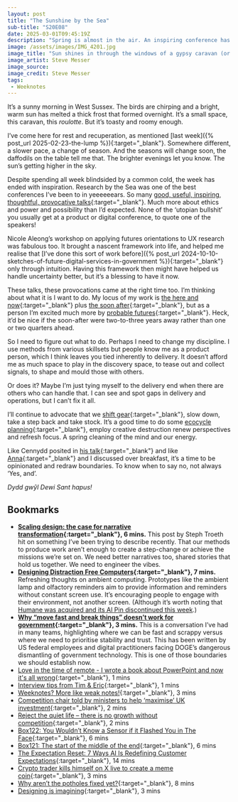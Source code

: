 ```yaml
---
layout: post
title: "The Sunshine by the Sea"
sub-title: "S20E08"
date: 2025-03-01T09:45:19Z
description: "Spring is almost in the air. An inspiring conference has me thinking about renewal and the future. Open thoughts without conclusion."
image: /assets/images/IMG_4201.jpg
image_title: "Sun shines in through the windows of a gypsy caravan (or roulotte)"
image_artist: Steve Messer
image_source:
image_credit: Steve Messer
tags:
 - Weeknotes
---
```


It’s a sunny morning in West Sussex. The birds are chirping and a bright, warm sun has melted a thick frost that formed overnight. It’s a small space, this caravan, this _roulotte_. But it’s toasty and roomy enough. 

I’ve come here for rest and recuperation, as mentioned [last week]({% post_url 2025-02-23-the-lump %}){:target="_blank"}. Somewhere different, a slower pace, a change of season. And the seasons will change soon, the daffodils on the table tell me that. The brighter evenings let you know. The sun’s getting higher in the sky.

Despite spending all week blindsided by a common cold, the week has ended with inspiration. Research by the Sea was one of the best conferences I’ve been to in yeeeeeears. So many [good, useful, inspiring, thoughtful, provocative talks](https://researchbythesea.com/schedule){:target="_blank"}. Much more about ethics and power and possibility than I’d expected. None of the ‘utopian bullshit’ you usually get at a product or digital conference, to quote one of the speakers!

Nicole Aleong’s workshop on applying futures orientations to UX research was fabulous too. It brought a nascent framework into life, and helped me realise that [I’ve done this sort of work before]({% post_url 2024-10-10-sketches-of-future-digital-services-in-government %}){:target="_blank"} only through intuition. Having this framework then might have helped us handle uncertainty better, but it’s a blessing to have it now.

These talks, these provocations came at the right time too. I’m thinking about what it is I want to do. My locus of my work is [the here and now](https://www.kubabartwicki.com/posts/designing-is-imagining/#:~:text=The%20here%20and%20now,-.%20You%20want%20the){:target="_blank"} plus [the soon after](https://www.kubabartwicki.com/posts/designing-is-imagining/#:~:text=The%20soon%20after,-.%20This%20is%20how){:target="_blank"}, but as a person I’m excited much more by [probable futures](https://jfsdigital.org/articles-and-essays/2024-2/vol-28-no-4-june-2024/some-aspects-of-futurism/#:~:text=probable%20futures){:target="_blank"}. Heck, it’d be nice if the soon-after were two-to-three years away rather than one or two quarters ahead.

So I need to figure out what to do. Perhaps I need to change my discipline. I use methods from various skillsets but people know me as a product person, which I think leaves you tied inherently to delivery. It doesn’t afford me as much space to play in the discovery space, to tease out and collect signals, to shape and mould those with others. 

Or does it? Maybe I’m just tying myself to the delivery end when there are others who can handle that. I can see and spot gaps in delivery and operations, but I can’t fix it all. 

I’ll continue to advocate that we [shift gear](https://www.kubabartwicki.com/posts/designing-is-imagining/#:~:text=I%20don’t%20think%20you%20should%20be%20working%20in%20a%20tight%2Dknit%20design%2Dtest%2Diterate%2Dbuild%20loop%20for%20an%20entire%20year.%20I%20don’t%20think%20you%20should%20be%20daydreaming%20for%20a%20full%20either%20year.%20A%20good%20team%20needs%20to%20recognise%20which%20to%20do%20when%2C%20and%20navigate%20between%20them%20constantly.){:target="_blank"}, slow down, take a step back and take stock. It’s a good time to do some [ecocycle planning](https://www.liberatingstructures.com/31-ecocycle-planning/){:target="_blank"}, employ creative destruction renew perspectives and refresh focus. A spring cleaning of the mind and our energy. 

Like Cennydd posited in [his talk](https://researchbythesea.com/cennydd-bowles){:target="_blank"} and like [Anna](https://annagoss.co){:target="_blank"} and I discussed over breakfast, it’s a time to be opinionated and redraw boundaries. To know when to say no, not always ‘Yes, and’.

_Dydd gwŷl Dewi Sant hapus!_

## Bookmarks

- **[Scaling design: the case for narrative transformation](https://clearleft.com/thinking/scaling-design-the-case-for-narrative-transformation){:target="_blank"}, 6 mins.** This post by Steph Troeth hit on something I’ve been trying to describe recently. That our methods to produce work aren’t enough to create a step-change or achieve the missions we’re set on. We need better narratives too, shared stories that hold us together. We need to engineer the vibes.
- **[Designing Distraction Free Computers](https://blog.viditb.com/designing-distraction-free-computers/){:target="_blank"}, 7 mins.** Refreshing thoughts on ambient computing. Prototypes like the ambient lamp and olfactory reminders aim to provide information and reminders without constant screen use. It’s encouraging people to engage with their environment, not another screen. (Although it’s worth noting that [Humane was acquired and its AI Pin discontinued this week](https://mjtsai.com/blog/2025/02/25/humane-acquired-ai-pin-discontinued/).)
- **[Why “move fast and break things” doesn’t work for government](https://www.wethebuilders.org/posts/move-fast-break-things-wont-work-here){:target="_blank"}, 3 mins.** This is a conversation I’ve had in many teams, highlighting where we can be fast and scrappy versus where we need to prioritise stability and trust. This has been written by US federal employees and digital practitioners facing DOGE’s dangerous dismantling of government technology. This is one of those boundaries we should establish now.
- [Love in the time of remote - I wrote a book about PowerPoint and now it's all wrong](https://russelldavies.typepad.com/planning/2025/02/love-in-the-time-of-remote-i-wrote-a-book-about-powerpoint-and-now-its-all-wrong.html){:target="_blank"}, 1 mins
- [Interview tips from Tim & Eric](https://benjamin.parry.is/writing/2025/02/interview-tips-from-tim-eric/){:target="_blank"}, 1 mins
- [Weeknotes? More like weak notes!](https://benjamin.parry.is/writing/2024/09/weeknotes-more-like-weaknotes/){:target="_blank"}, 3 mins
- [Competition chair told by ministers to help ‘maximise’ UK investment](https://on.ft.com/4jRtI7D){:target="_blank"}, 2 mins
- [Reject the quiet life – there is no growth without competition](https://on.ft.com/4kaOyPo){:target="_blank"}, 2 mins
- [Box122: You Wouldn’t Know a Sensor if it Flashed You in The Face](https://blog.tobiasrevell.com/2025/02/26/box122-you-wouldnt-know-a-sensor-if-it-flashed-you-in-the-face/){:target="_blank"}, 6 mins
- [Box121: The start of the middle of the end](https://blog.tobiasrevell.com/2025/02/19/box121-the-start-of-the-middle-of-the-end/){:target="_blank"}, 6 mins
- [The Expectation Reset: 7 Ways AI Is Redefining Customer Expectations](https://www.reforge.com/blog/the-expectation-reset?utm_medium=email&utm_source=blog&utm_campaign=expectation_reset){:target="_blank"}, 14 mins
- [Crypto trader kills himself on X live to create a meme coin](https://www.cryptopolitan.com/crypto-trader-kills-himself-on-x-live-to-create-a-meme-coin/){:target="_blank"}, 3 mins
- [Why aren’t the potholes fixed yet?](https://benholliday.com/2025/02/23/potholes/){:target="_blank"}, 8 mins
- [Designing is imagining](https://www.kubabartwicki.com/posts/designing-is-imagining/){:target="_blank"}, 3 mins